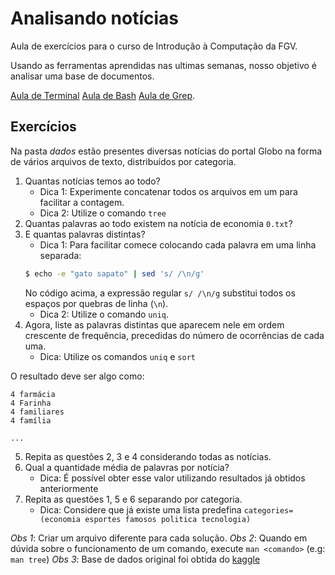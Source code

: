 # Analisando notícias
Aula de exercícios para o curso de Introdução à Computação da FGV.

Usando as ferramentas aprendidas nas ultimas semanas, nosso objetivo é analisar uma base de documentos.

[Aula de Terminal](https://github.com/fccoelho/introcomp/blob/main/conte%C3%BAdo/Usando%20%20o%20Terminal/shell_Linux.md)
[Aula de Bash](https://github.com/fccoelho/introcomp/blob/main/conte%C3%BAdo/Introdu%C3%A7%C3%A3o%20%C3%A0%20programa%C3%A7%C3%A3o/Bash_shell.md)
[Aula de Grep](https://github.com/fccoelho/introcomp/blob/main/conte%C3%BAdo/Introdu%C3%A7%C3%A3o%20%C3%A0%20programa%C3%A7%C3%A3o/GREP.md).

## Exercícios
Na pasta *dados* estão presentes diversas notícias do portal Globo na forma de vários arquivos de texto, distribuídos por categoria.

1. Quantas notícias temos ao todo?
   - Dica 1: Experimente concatenar todos os arquivos em um para facilitar a contagem.
   - Dica 2: Utilize o comando `tree`
2. Quantas palavras ao todo existem na notícia de economia `0.txt`?
3. E quantas palavras distintas?
   - Dica 1: Para facilitar comece colocando cada palavra em uma linha separada:
   ```bash
   $ echo -e "gato sapato" | sed 's/ /\n/g'
   ```
   No código acima, a expressão regular `s/ /\n/g` substitui todos os espaços por quebras de linha (`\n`).
   - Dica 2: Utilize o comando `uniq`.
4. Agora, liste as palavras distintas que aparecem nele em ordem crescente de frequência, precedidas do número de ocorrências de cada uma.
   - Dica: Utilize os comandos `uniq` e `sort`
   
O resultado deve ser algo como:
```
4 farmácia
4 Farinha
4 familiares
4 família

...
```
5. Repita as questões 2, 3 e 4 considerando todas as notícias.
6. Qual a quantidade média de palavras por notícia?
   - Dica: É possível obter esse valor utilizando resultados já obtidos anteriormente
7. Repita as questões 1, 5 e 6 separando por categoria.
   - Dica: Considere que já existe uma lista predefina `categories=(economia esportes famosos politica tecnologia)`

*Obs 1*: Criar um arquivo diferente para cada solução.
*Obs 2*: Quando em dúvida sobre o funcionamento de um comando, execute `man <comando>` (e.g: `man tree`)
*Obs 3*: Base de dados original foi obtida do [kaggle](https://www.kaggle.com/datasets/diogocaliman/notcias-publicadas-no-brasil/data)